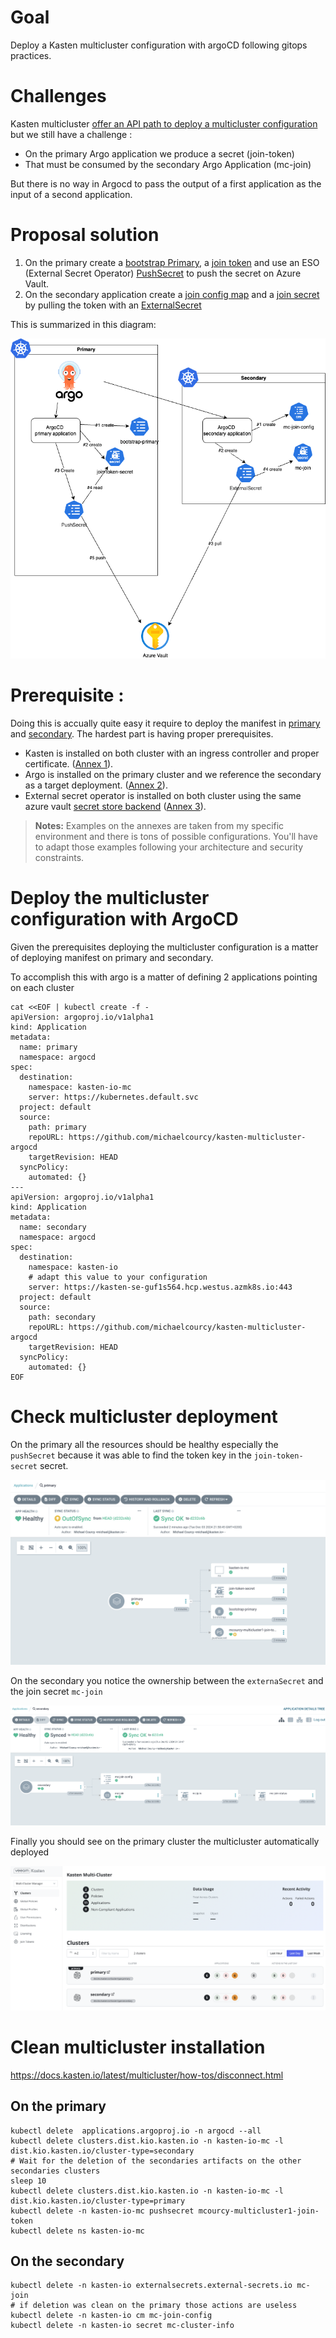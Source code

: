 # Goal 

Deploy a Kasten multicluster configuration with argoCD following gitops practices.

# Challenges

Kasten multicluster [offer an API path to deploy a multicluster configuration](https://docs.kasten.io/latest/multicluster/getting_started.html#setting-up-via-cli) but we still have a challenge  : 
- On the primary Argo application we produce a secret (join-token) 
- That must be consumed by the secondary Argo Application (mc-join)

But there is no way in Argocd to pass the output of a first application as the input of a second application. 

# Proposal solution 

1. On the primary create a [bootstrap Primary](https://docs.kasten.io/latest/multicluster/getting_started.html#setting-up-the-primary-cluster-using-kubectl), a [join token](https://docs.kasten.io/latest/multicluster/getting_started.html#join-tokens) and use an ESO (External Secret Operator) [PushSecret](https://external-secrets.io/latest/api/pushsecret/) to push the secret on Azure Vault.
2. On the secondary application create a [join config map](https://docs.kasten.io/latest/multicluster/getting_started.html#join-configmap) and a [join secret](https://docs.kasten.io/latest/multicluster/getting_started.html#join-configmap) by pulling the token with an [ExternalSecret](https://external-secrets.io/latest/api/externalsecret/)

This is summarized in this diagram: 

![Overview](./images/overview.png)

# Prerequisite : 

Doing this is accually quite easy it require to deploy the manifest in [primary](./primary/) and [secondary](./secondary/). The hardest part is having proper prerequisites. 

- Kasten is installed on both cluster with an ingress controller and proper certificate. ([Annex 1](./annex1/)).
- Argo is installed on the primary cluster and we reference the secondary as a target deployment. ([Annex 2](./annex2/)).
- External secret operator is installed on both cluster using the same azure vault [secret store backend](https://external-secrets.io/latest/provider/azure-key-vault/) ([Annex 3](./annex3/)).

> **Notes:**
> Examples on the annexes are taken from my specific environment and there is tons of possible configurations. You'll have to adapt those examples following your architecture and security constraints. 


# Deploy the multicluster configuration with ArgoCD 

Given the prerequisites deploying the multicluster configuration is a matter of deploying manifest on primary and secondary.

To accomplish this with argo is a matter of defining 2 applications pointing on each cluster 
```
cat <<EOF | kubectl create -f -
apiVersion: argoproj.io/v1alpha1
kind: Application
metadata:
  name: primary
  namespace: argocd
spec:
  destination:
    namespace: kasten-io-mc
    server: https://kubernetes.default.svc
  project: default
  source:
    path: primary
    repoURL: https://github.com/michaelcourcy/kasten-multicluster-argocd
    targetRevision: HEAD
  syncPolicy:
    automated: {}
---
apiVersion: argoproj.io/v1alpha1
kind: Application
metadata:
  name: secondary
  namespace: argocd
spec:
  destination:
    namespace: kasten-io
    # adapt this value to your configuration
    server: https://kasten-se-guf1s564.hcp.westus.azmk8s.io:443
  project: default
  source:
    path: secondary
    repoURL: https://github.com/michaelcourcy/kasten-multicluster-argocd
    targetRevision: HEAD
  syncPolicy:
    automated: {}
EOF
```

# Check multicluster deployment 

On the primary all the resources should be healthy especially the `pushSecret` because it was able to find the token key in the `join-token-secret` secret.

![Argo primary](./images/primary-argo.png)

On the secondary you notice the ownership between the `externaSecret` and the join secret `mc-join`

![Argo secondary](./images/secondary-argo.png)

Finally you should see on the primary cluster the multicluster automatically deployed

![Multicluster console](./images/multi-cluster-console.png)

# Clean multicluster installation 

https://docs.kasten.io/latest/multicluster/how-tos/disconnect.html

## On the primary 

```
kubectl delete  applications.argoproj.io -n argocd --all
kubectl delete clusters.dist.kio.kasten.io -n kasten-io-mc -l dist.kio.kasten.io/cluster-type=secondary
# Wait for the deletion of the secondaries artifacts on the other secondaries clusters
sleep 10
kubectl delete clusters.dist.kio.kasten.io -n kasten-io-mc -l dist.kio.kasten.io/cluster-type=primary
kubectl delete -n kasten-io-mc pushsecret mcourcy-multicluster1-join-token
kubectl delete ns kasten-io-mc
```

## On the secondary 

```
kubectl delete -n kasten-io externalsecrets.external-secrets.io mc-join
# if deletion was clean on the primary those actions are useless
kubectl delete -n kasten-io cm mc-join-config
kubectl delete -n kasten-io secret mc-cluster-info
```



